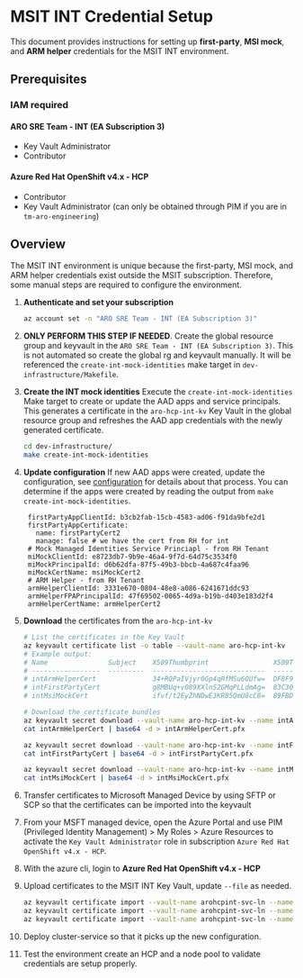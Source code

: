 # MSIT INT Credential Setup

This document provides instructions for setting up **first-party**, **MSI mock**, and **ARM helper** credentials for the MSIT INT environment.

## Prerequisites
### IAM required
#### ARO SRE Team - INT (EA Subscription 3)
- Key Vault Administrator
- Contributor

#### Azure Red Hat OpenShift v4.x - HCP
- Contributor
- Key Vault Administrator (can only be obtained through PIM if you are in `tm-aro-engineering`)

## Overview
The MSIT INT environment is unique because the first-party, MSI mock, and ARM helper credentials exist outside the MSIT subscription. Therefore, some manual steps are required to configure the environment.

1. **Authenticate and set your subscription**

   ```bash
   az account set -n "ARO SRE Team - INT (EA Subscription 3)"
   ```

1. **ONLY PERFORM THIS STEP IF NEEDED**. Create the global resource group and keyvault in the `ARO SRE Team - INT (EA Subscription 3)`.  This is not automated so create the global rg and keyvault manually.  It will be referenced the `create-int-mock-identities` make target in `dev-infrastructure/Makefile`.

1. **Create the INT mock identities**
   Execute the `create-int-mock-identities` Make target to create or update the AAD apps and service principals. This generates a certificate in the `aro-hcp-int-kv` Key Vault in the global resource group and refreshes the AAD app credentials with the newly generated certificate.

   ```bash
   cd dev-infrastructure/
   make create-int-mock-identities
   ```

1. **Update configuration**
   If new AAD apps were created, update the configuration, see [configuration](../configuration.md) for details about that process.  You can determine if the apps were created by reading the output from `make create-int-mock-identities`.
   ```
    firstPartyAppClientId: b3cb2fab-15cb-4583-ad06-f91da9bfe2d1
    firstPartyAppCertificate:
      name: firstPartyCert2
      manage: false # we have the cert from RH for int
    # Mock Managed Identities Service Princiapl - from RH Tenant
    miMockClientId: e8723db7-9b9e-46a4-9f7d-64d75c3534f0
    miMockPrincipalId: d6b62dfa-87f5-49b3-bbcb-4a687c4faa96
    miMockCertName: msiMockCert2
    # ARM Helper - from RH Tenant
    armHelperClientId: 3331e670-0804-48e8-a086-6241671ddc93
    armHelperFPAPrincipalId: 47f69502-0065-4d9a-b19b-d403e183d2f4
    armHelperCertName: armHelperCert2
   ```

1. **Download** the certificates from the `aro-hcp-int-kv`
   ```bash
   # List the certificates in the Key Vault
   az keyvault certificate list -o table --vault-name aro-hcp-int-kv
   # Example output:
   # Name               Subject    X509Thumbprint                X509ThumbprintHex
   # -----------------  ---------  ----------------------------  ----------------------------------------
   # intArmHelperCert              34+RQPaIVjyr0Gp4qRfMSu6OUfw=  DF8F9140F688563CABD06A78A917CC4AEE8E51FC
   # intFirstPartyCert             g8MBUq+v089XXlnS2GMqPLLdmAg=  83C30152AFAFD3CF575E59D2D8632A3CB2DD9808
   # intMsiMockCert                ifvf/t2EyZhNDwE3KR85QmU8cC8=  89FBDFFEDD84C9984D0F0137291F3942653C702F

   # Download the certificate bundles
   az keyvault secret download --vault-name aro-hcp-int-kv --name intArmHelperCert --file intArmHelperCert
   cat intArmHelperCert | base64 -d > intArmHelperCert.pfx

   az keyvault secret download --vault-name aro-hcp-int-kv --name intFirstPartyCert --file intFirstPartyCert
   cat intFirstPartyCert | base64 -d > intFirstPartyCert.pfx

   az keyvault secret download --vault-name aro-hcp-int-kv --name intMsiMockCert --file intMsiMockCert
   cat intMsiMockCert | base64 -d > intMsiMockCert.pfx
   ```

1. Transfer certificates to Microsoft Managed Device by using SFTP or SCP so that the certificates can be imported into the keyvault

1. From your MSFT managed device, open the Azure Portal and use PIM (Privileged Identity Management) > My Roles > Azure Resources to activate the `Key Vault Administrator` role in subscription `Azure Red Hat OpenShift v4.x - HCP`.

1. With the azure cli, login to **Azure Red Hat OpenShift v4.x - HCP**

1. Upload certificates to the MSIT INT Key Vault, update `--file` as needed.

   ```bash
   az keyvault certificate import --vault-name arohcpint-svc-ln --name intArmHelperCert --file intArmHelperCert.pfx
   az keyvault certificate import --vault-name arohcpint-svc-ln --name intFirstPartyCert --file intFirstPartyCert.pfx
   az keyvault certificate import --vault-name arohcpint-svc-ln --name intMsiMockCert --file intMsiMockCert.pfx
   ```

1. Deploy cluster-service so that it picks up the new configuration.

1. Test the environment create an HCP and a node pool to validate credentials are setup properly.
